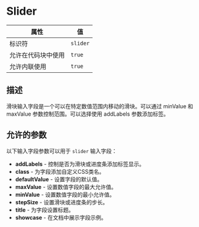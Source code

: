 # Slider

| 属性 | 值 |
|------|----|
| 标识符 | `slider` |
| 允许在代码块中使用 | `true` |
| 允许内联使用 | `true` |

## 描述

滑块输入字段是一个可以在特定数值范围内移动的滑块。可以通过 minValue 和 maxValue 参数控制范围。可以选择使用 addLabels 参数添加标签。

## 允许的参数

以下输入字段参数可以用于 `slider` 输入字段：

- **addLabels** - 控制是否为滑块或进度条添加标签显示。
- **class** - 为字段添加自定义CSS类名。
- **defaultValue** - 设置字段的默认值。
- **maxValue** - 设置数值字段的最大允许值。
- **minValue** - 设置数值字段的最小允许值。
- **stepSize** - 设置滑块或进度条的步长。
- **title** - 为字段设置标题。
- **showcase** - 在文档中展示字段示例。
